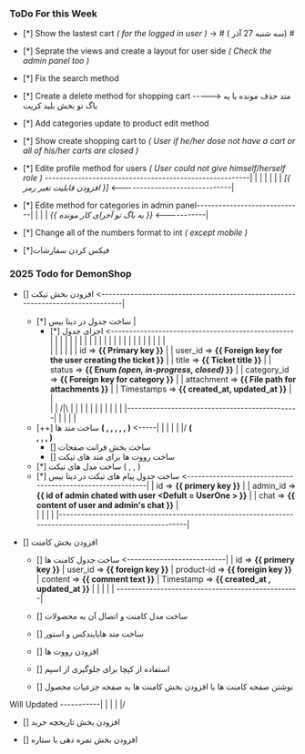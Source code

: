 ### ToDo For this Week

-   [*] Show the lastest cart _( for the logged in user )_ -> # ( سه شنبه 27 آذر) #
-   [*] Seprate the views and create a layout for user side _( Check the admin panel too )_
-   [*] Fix the search method
-   [*] Create a delete method for shopping cart -----> متد حذف مونده با یه باگ تو بخش بلید کریت
-   [*] Add categories update to product edit method
-   [*] Show create shopping cart to _( User if he/her dose not have a cart or all of his/her carts are closed )_
-   [*] Edite profile method for users _( User could not give himself/herself role )_ --------------------------------------------------------|
    |
    |
    |
    |
    |
    |
    _[{ افزودن قابلیت تغیر رمز }]_ <------------------------------|

-   [*] Edite method for categories in admin panel-----------------------------|
    |
    |
    |
    _{{ یه باگ تو آخرای کار مونده }}_ <-----------|

-   [*] Change all of the numbers format to int _( except mobile )_
-   [*]فیکس کردن سفارشات

### 2025 Todo for DemonShop

-   [] افزودن بخش تیکت <--------------------------------------------------------------------------------|
    -   [*] ساخت جدول در دیتا بیس                                                                       |
        - [*] اجزای جدول <--------------------------------------------------|                           |
                                                                            |                           |
                                                                            |                           |
                                                                            |                           |
                                                                            |                           |
                                                                            |                           |
                                                                            |                           |
                                                                            |                           |
                                                                            |                           |
                                                                            |                           |
                                                                            |                           |
                                                                            |                           |   
                                                                            |                           |
                                                                            |                           |
                                                                            |                           |
        id => **{{ Primary key }}**                                         |                           |
        user_id => **{{ Foreign key for the user creating the ticket }}**   |                           |
        title => **{{ Ticket title }}**                                     |                           |       
        status => **{{ Enum _(open, in-progress, closed)_ }}**              |                           |
        category_id => **{{ Foreign key for category }}**                   |                           |
        attachment => **{{ File path for attachments }}**                   |                           |
        Timestamps => **{{ created_at, updated_at }}**                      |                           |       
                                                                            |                           |
                           /|\                                              |                           |
                            |                                               |                           |
                            |                                               |                           |
                            |                                               |                           |
                            |-----------------------------------------------|                           |
                                                                                                        |
                                                                                                        |
                                                                                                        |
    - [++] ساخت متد ها **( <store> , <index> , <show> , <update> , <destroy> , <changeStatus> )** <-----|
                                                    |
                                                    |
                                                    |
                                                    |
                                                   \|/
                      **( <search> , <uploadAttachment> , <addContent> , <export> )**
        - [] ساخت بخش فرانت صفحات  
        - [] ساخت رووت ها برای متد های تیکت
    - [*] ساخت مدل های تیکت ( <User> , <Category> , <Ticket> )
    - [*] ساخت جدول پیام های تیکت در دیتا بیس <-----------------------------------------------------------|
|         id => **{{ primery key }}**                                                                     |
|         admin_id => **{{ id of admin chated with user <Defult = UserOne > }}**                          |
|         chat => **{{ content of user and admin's chat }}**                                              |                                            
|                                                                                                         |
|                                                                                                         |
|---------------------------------------------------------------------------------------------------------|










-   [] افزودن بخش کامنت
    - [] ساخت جدول کامنت ها <---------------------------|
                                                        |
        id => **{{ primery key }}**                     |
        user_id => **{{ foreign key }}**                |
        product-id => **{{ foreigin key }}**            |
        content => **{{ comment text }}**               |
        Timestamp => **{{ created_at , updated_at }}**  |
                                                        |
                                                        |
                                                        |
                                                        |
      --------------------------------------------------|

    - [] ساخت مدل کامنت و اتصال آن به محصولات
    - [] ساخت متد هایایندکس و استور
    - [] افزودن رووت ها
    - [] استفاده از کپچا برای جلوگیری از اسپم
    - [] نوشتن صفحه کامنت ها یا افزودن بخش کامنت ها به صفحه جزعیات محصول


Will Updated -----------|
                        |
                        |
                        |
                       \|/
-   [] افزودن بخش تاریخچه خرید

-   [] افزودن بخش نمره دهی با ستاره

